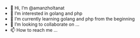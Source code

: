 - 👋 Hi, I’m @amanzholtanat
- 👀 I’m interested in golang and php
- 🌱 I’m currently learning golang and php from the beginning
- 💞️ I’m looking to collaborate on ...
- 📫 How to reach me ...

<!---
amanzholtanat/amanzholtanat is a ✨ special ✨ repository because its `README.md` (this file) appears on your GitHub profile.
You can click the Preview link to take a look at your changes.
--->

